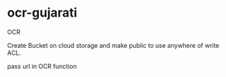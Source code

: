 # ocr-gujarati
OCR

Create Bucket on cloud storage and make public to use anywhere of write ACL.

pass url in OCR function
